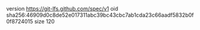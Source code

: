 version https://git-lfs.github.com/spec/v1
oid sha256:46909d0c8de52e017311abc39bc43cbc7ab1cda23c66aadf5832b0f0f8724015
size 120

